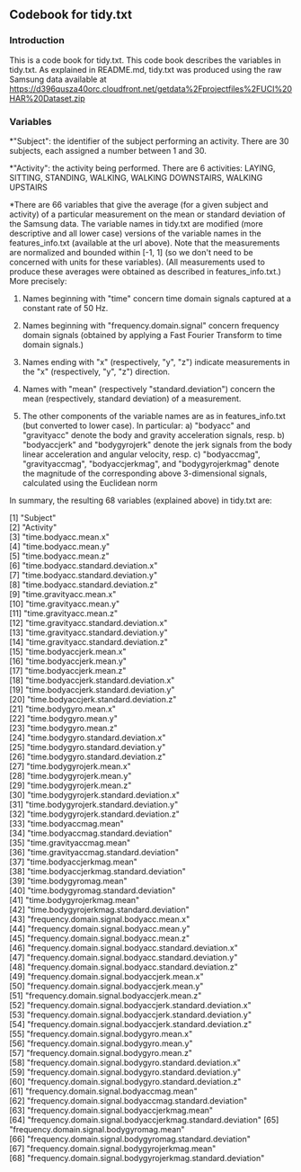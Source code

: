 ## Codebook for tidy.txt

### Introduction
This is a code book for tidy.txt.  This code book describes the variables in tidy.txt.  As explained in README.md, tidy.txt was produced using the raw Samsung data available at https://d396qusza40orc.cloudfront.net/getdata%2Fprojectfiles%2FUCI%20HAR%20Dataset.zip

### Variables

*"Subject": the identifier of the subject performing an activity.  There are 30 subjects, each assigned a number between 1 and 30.

*"Activity": the activity being performed.  There are 6 activities: LAYING, SITTING, STANDING, WALKING, WALKING DOWNSTAIRS, WALKING UPSTAIRS

*There are 66 variables that give the average (for a given subject and activity) of a particular measurement on the mean or standard deviation of the Samsung data.  The variable names in tidy.txt are modified (more descriptive and all lower case) versions of the variable names in the features\_info.txt (available at the url above).  Note that the measurements are normalized and bounded within [-1, 1] (so we don't need to be concerned with units for these variables).
(All measurements used to produce these averages were obtained as described in features\_info.txt.)  More precisely:

1. Names beginning with "time" concern time domain signals captured at a constant rate of 50 Hz.  

2. Names beginning with "frequency.domain.signal" concern frequency domain signals (obtained by applying a Fast Fourier Transform to time domain signals.)

3. Names ending with "x" (respectively, "y", "z") indicate measurements in the "x" (respectively, "y", "z") direction.

4. Names with "mean" (respectively "standard.deviation") concern the mean (respectively, standard deviation) of a measurement.

5. The other components of the variable names are as in features_info.txt (but converted to lower case).  In particular:
  a) "bodyacc" and "gravityacc" denote the body and gravity acceleration signals, resp.
  b) "bodyaccjerk" and "bodygyrojerk" denote the jerk signals from the body linear acceleration and angular velocity, resp.
  c) "bodyaccmag", "gravityaccmag", "bodyaccjerkmag", and "bodygyrojerkmag" denote the magnitude of the corresponding above 3-dimensional signals, calculated using the Euclidean norm

In summary, the resulting 68 variables (explained above) in tidy.txt are:

 [1] "Subject"                                                   
 [2] "Activity"                                                  
 [3] "time.bodyacc.mean.x"                                       
 [4] "time.bodyacc.mean.y"                                       
 [5] "time.bodyacc.mean.z"                                       
 [6] "time.bodyacc.standard.deviation.x"                         
 [7] "time.bodyacc.standard.deviation.y"                         
 [8] "time.bodyacc.standard.deviation.z"                         
 [9] "time.gravityacc.mean.x"                                    
[10] "time.gravityacc.mean.y"                                    
[11] "time.gravityacc.mean.z"                                    
[12] "time.gravityacc.standard.deviation.x"                      
[13] "time.gravityacc.standard.deviation.y"                      
[14] "time.gravityacc.standard.deviation.z"                      
[15] "time.bodyaccjerk.mean.x"                                   
[16] "time.bodyaccjerk.mean.y"                                   
[17] "time.bodyaccjerk.mean.z"                                   
[18] "time.bodyaccjerk.standard.deviation.x"                     
[19] "time.bodyaccjerk.standard.deviation.y"                     
[20] "time.bodyaccjerk.standard.deviation.z"                     
[21] "time.bodygyro.mean.x"                                      
[22] "time.bodygyro.mean.y"                                      
[23] "time.bodygyro.mean.z"                                      
[24] "time.bodygyro.standard.deviation.x"                        
[25] "time.bodygyro.standard.deviation.y"                        
[26] "time.bodygyro.standard.deviation.z"                        
[27] "time.bodygyrojerk.mean.x"                                  
[28] "time.bodygyrojerk.mean.y"                                  
[29] "time.bodygyrojerk.mean.z"                                  
[30] "time.bodygyrojerk.standard.deviation.x"                    
[31] "time.bodygyrojerk.standard.deviation.y"                    
[32] "time.bodygyrojerk.standard.deviation.z"                    
[33] "time.bodyaccmag.mean"                                      
[34] "time.bodyaccmag.standard.deviation"                        
[35] "time.gravityaccmag.mean"                                   
[36] "time.gravityaccmag.standard.deviation"                     
[37] "time.bodyaccjerkmag.mean"                                  
[38] "time.bodyaccjerkmag.standard.deviation"                    
[39] "time.bodygyromag.mean"                                     
[40] "time.bodygyromag.standard.deviation"                       
[41] "time.bodygyrojerkmag.mean"                                 
[42] "time.bodygyrojerkmag.standard.deviation"                   
[43] "frequency.domain.signal.bodyacc.mean.x"                    
[44] "frequency.domain.signal.bodyacc.mean.y"                    
[45] "frequency.domain.signal.bodyacc.mean.z"                    
[46] "frequency.domain.signal.bodyacc.standard.deviation.x"      
[47] "frequency.domain.signal.bodyacc.standard.deviation.y"      
[48] "frequency.domain.signal.bodyacc.standard.deviation.z"      
[49] "frequency.domain.signal.bodyaccjerk.mean.x"                
[50] "frequency.domain.signal.bodyaccjerk.mean.y"                
[51] "frequency.domain.signal.bodyaccjerk.mean.z"                
[52] "frequency.domain.signal.bodyaccjerk.standard.deviation.x"  
[53] "frequency.domain.signal.bodyaccjerk.standard.deviation.y"  
[54] "frequency.domain.signal.bodyaccjerk.standard.deviation.z"  
[55] "frequency.domain.signal.bodygyro.mean.x"                   
[56] "frequency.domain.signal.bodygyro.mean.y"                   
[57] "frequency.domain.signal.bodygyro.mean.z"                   
[58] "frequency.domain.signal.bodygyro.standard.deviation.x"     
[59] "frequency.domain.signal.bodygyro.standard.deviation.y"     
[60] "frequency.domain.signal.bodygyro.standard.deviation.z"     
[61] "frequency.domain.signal.bodyaccmag.mean"                   
[62] "frequency.domain.signal.bodyaccmag.standard.deviation"     
[63] "frequency.domain.signal.bodyaccjerkmag.mean"               
[64] "frequency.domain.signal.bodyaccjerkmag.standard.deviation" 
[65] "frequency.domain.signal.bodygyromag.mean"                  
[66] "frequency.domain.signal.bodygyromag.standard.deviation"    
[67] "frequency.domain.signal.bodygyrojerkmag.mean"              
[68] "frequency.domain.signal.bodygyrojerkmag.standard.deviation"
